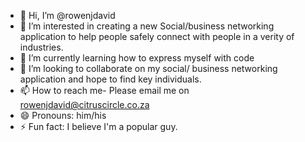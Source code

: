 - 👋 Hi, I’m @rowenjdavid
- 👀 I’m interested in creating a new Social/business networking application to help people safely connect with people in a verity of industries. 
- 🌱 I’m currently learning how to express myself with code
- 💞️ I’m looking to collaborate on my social/ business networking application and hope to find key individuals. 
- 📫 How to reach me- Please email me on rowenjdavid@citruscircle.co.za
- 😄 Pronouns: him/his 
- ⚡ Fun fact: I believe I'm a popular guy. 

<!---
rowenjdavid/rowenjdavid is a ✨ special ✨ repository because its `README.md` (this file) appears on your GitHub profile.
You can click the Preview link to take a look at your changes.
--->
